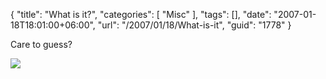 {
	"title": "What is it?",
	"categories": [
		"Misc"
	],
	"tags": [],
	"date": "2007-01-18T18:01:00+06:00",
	"url": "/2007/01/18/What-is-it",
	"guid": "1778"
}

Care to guess?

<img src="http://ray.camdenfamily.com/images/md_banner_a.gif">